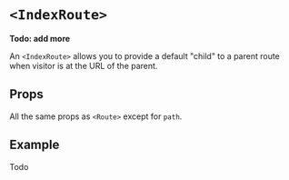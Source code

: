 # `<IndexRoute>`

**Todo: add more**

An `<IndexRoute>` allows you to provide a default "child" to a parent route when visitor is at the URL of the parent.

## Props
All the same props as `<Route>` except for `path`.

## Example
Todo
